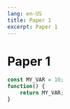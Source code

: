 ```yaml
---
lang: en-US
title: Paper 1
excerpt: Paper 1
---
```


# Paper 1


```javascript
const MY_VAR = 10;
function() {
    return MY_VAR;
}
```